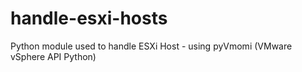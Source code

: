 # handle-esxi-hosts
Python module used to handle ESXi Host - using pyVmomi (VMware vSphere API Python)
